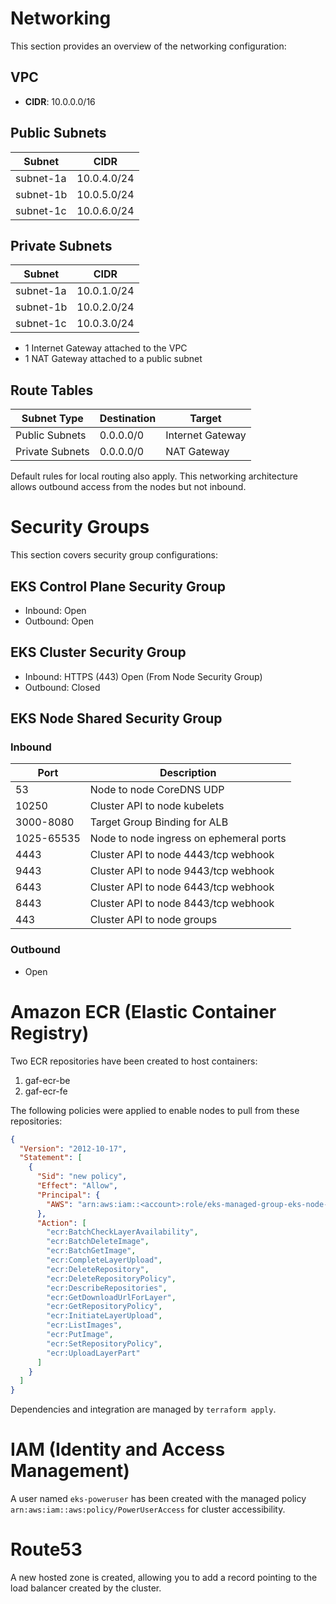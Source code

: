 # Networking

This section provides an overview of the networking configuration:

## VPC

- **CIDR**: 10.0.0.0/16

## Public Subnets

| Subnet      | CIDR          |
|-------------|---------------|
| subnet-1a   | 10.0.4.0/24   |
| subnet-1b   | 10.0.5.0/24   |
| subnet-1c   | 10.0.6.0/24   |

## Private Subnets

| Subnet      | CIDR          |
|-------------|---------------|
| subnet-1a   | 10.0.1.0/24   |
| subnet-1b   | 10.0.2.0/24   |
| subnet-1c   | 10.0.3.0/24   |

- 1 Internet Gateway attached to the VPC
- 1 NAT Gateway attached to a public subnet

## Route Tables

| Subnet Type      | Destination  | Target           |
|------------------|--------------|------------------|
| Public Subnets   | 0.0.0.0/0    | Internet Gateway |
| Private Subnets  | 0.0.0.0/0    | NAT Gateway      |

Default rules for local routing also apply. This networking architecture allows outbound access from the nodes but not inbound.

# Security Groups

This section covers security group configurations:

## EKS Control Plane Security Group

- Inbound: Open
- Outbound: Open

## EKS Cluster Security Group

- Inbound: HTTPS (443) Open (From Node Security Group)
- Outbound: Closed

## EKS Node Shared Security Group

### Inbound

| Port    | Description                               |
|---------|-------------------------------------------|
| 53      | Node to node CoreDNS UDP                  |
| 10250   | Cluster API to node kubelets              |
| 3000-8080 | Target Group Binding for ALB           |
| 1025-65535 | Node to node ingress on ephemeral ports |
| 4443    | Cluster API to node 4443/tcp webhook     |
| 9443    | Cluster API to node 9443/tcp webhook     |
| 6443    | Cluster API to node 6443/tcp webhook     |
| 8443    | Cluster API to node 8443/tcp webhook     |
| 443     | Cluster API to node groups                |

### Outbound

- Open

# Amazon ECR (Elastic Container Registry)

Two ECR repositories have been created to host containers:

1. gaf-ecr-be
2. gaf-ecr-fe

The following policies were applied to enable nodes to pull from these repositories:

```json
{
  "Version": "2012-10-17",
  "Statement": [
    {
      "Sid": "new policy",
      "Effect": "Allow",
      "Principal": {
        "AWS": "arn:aws:iam::<account>:role/eks-managed-group-eks-node-group-"
      },
      "Action": [
        "ecr:BatchCheckLayerAvailability",
        "ecr:BatchDeleteImage",
        "ecr:BatchGetImage",
        "ecr:CompleteLayerUpload",
        "ecr:DeleteRepository",
        "ecr:DeleteRepositoryPolicy",
        "ecr:DescribeRepositories",
        "ecr:GetDownloadUrlForLayer",
        "ecr:GetRepositoryPolicy",
        "ecr:InitiateLayerUpload",
        "ecr:ListImages",
        "ecr:PutImage",
        "ecr:SetRepositoryPolicy",
        "ecr:UploadLayerPart"
      ]
    }
  ]
}
```

Dependencies and integration are managed by `terraform apply`.

# IAM (Identity and Access Management)

A user named `eks-poweruser` has been created with the managed policy `arn:aws:iam::aws:policy/PowerUserAccess` for cluster accessibility.

# Route53

A new hosted zone is created, allowing you to add a record pointing to the load balancer created by the cluster.

